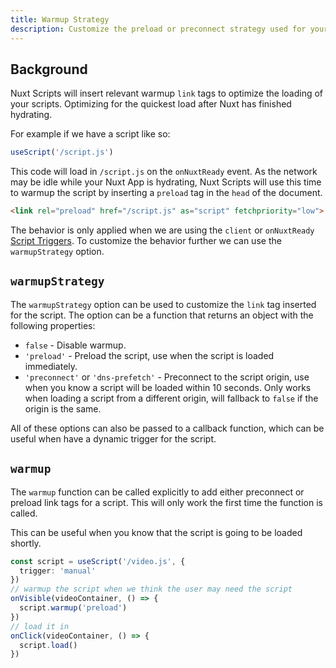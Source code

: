 ```yaml
---
title: Warmup Strategy
description: Customize the preload or preconnect strategy used for your scripts.
---
```


## Background

Nuxt Scripts will insert relevant warmup `link` tags to optimize the loading of your scripts. Optimizing
for the quickest load after Nuxt has finished hydrating.

For example if we have a script like so:

```ts
useScript('/script.js')
```

This code will load in `/script.js` on the `onNuxtReady` event. As the network may be idle while your Nuxt App is hydrating,
Nuxt Scripts will use this time to warmup the script by inserting a `preload` tag in the `head` of the document.

```html
<link rel="preload" href="/script.js" as="script" fetchpriority="low">
```

The behavior is only applied when we are using the `client` or `onNuxtReady` [Script Triggers](/docs/guides/scripts-triggers).
To customize the behavior further we can use the `warmupStrategy` option.

## `warmupStrategy`

The `warmupStrategy` option can be used to customize the `link` tag inserted for the script. The option can be a function
that returns an object with the following properties:

* `false` - Disable warmup.
* `'preload'` - Preload the script, use when the script is loaded immediately.
* `'preconnect'` or `'dns-prefetch'` - Preconnect to the script origin, use when you know a script will be loaded within 10 seconds. Only works when loading a script from a different origin, will fallback to `false` if the origin is the same.

All of these options can also be passed to a callback function, which can be useful when have a dynamic trigger for the script.

## `warmup`

The `warmup` function can be called explicitly to add either preconnect or preload link tags for a script. This will only work the first time the function is called.

This can be useful when you know that the script is going to be loaded shortly.

```ts
const script = useScript('/video.js', {
  trigger: 'manual'
})
// warmup the script when we think the user may need the script
onVisible(videoContainer, () => {
  script.warmup('preload')
})
// load it in
onClick(videoContainer, () => {
  script.load()
})
```
